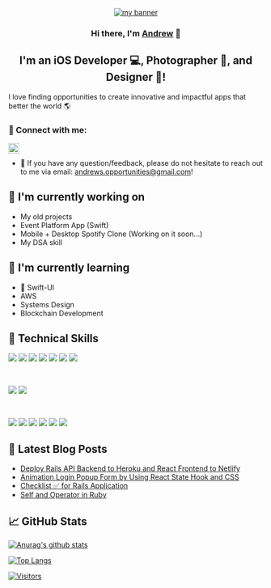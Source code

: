 <p align="center">
  <a href="https://www.yushi.dev/" target="_blank" rel="noreferrer"><img src="https://firebasestorage.googleapis.com/v0/b/bouncer-f8461.appspot.com/o/LinkedinBanner.png?alt=media&token=24f3d9c7-cc4d-4556-b005-19ca1e3e1c69" alt="my banner"></a>
</p>

<h3 align="center">
Hi there, I'm <a href="" target="_blank" rel="noreferrer">Andrew</a> 👋
</h3>

<h2 align="center">
I'm an iOS Developer 💻, Photographer 📸, and Designer 🎨!
</h2> 

I love finding opportunities to create innovative and impactful apps that better the world 🌎 

### 🤝 Connect with me:

<a href="https://www.linkedin.com/in/andrewkestler/"><img align="left" src="https://raw.githubusercontent.com/yushi1007/yushi1007/main/images/linkedin.svg" alt="Andrew Kestler | LinkedIn" width="21px"/></a>

</br>

- 💬 If you have any question/feedback, please do not hesitate to reach out to me via email: andrews.opportunities@gmail.com!

## 🔭 I'm currently working on

- My old projects
- Event Platform App (Swift)
- Mobile + Desktop Spotify Clone (Working on it soon...)
- My DSA skill

## 🌱 I'm currently learning

- 📱 Swift-UI
- AWS
- Systems Design
- Blockchain Development  

## 💼 Technical Skills

![](https://img.shields.io/badge/Code-Swift-informational?style=flat&logo=Swift&color=003B57)
![](https://img.shields.io/badge/Code-Node.js-informational?style=flat&logo=Node&color=61DAFB)
![](https://img.shields.io/badge/Code-JavaScript-informational?style=flat&logo=JavaScript&color=F7DF1E)
![](https://img.shields.io/badge/Code-Ruby-informational?style=flat&logo=Ruby&color=CC342D)
![](https://img.shields.io/badge/Code-Python-informational?style=flat&logo=Python&color=CC0000)
![](https://img.shields.io/badge/Code-Firebase-informational?style=flat&logo=Firebase&color=E34F26)
![](https://img.shields.io/badge/Code-CocoaPods-informational?style=flat&logo=CocoaPods&color=336791)


</br>

![](https://img.shields.io/badge/Style-UIKit-informational?style=flat&logo=UIKit&color=7952B3)
![](https://img.shields.io/badge/Style-SwiftUI-informational?style=flat&logo=SwiftUI&color=1572B6)


</br>

![](https://img.shields.io/badge/Tools-Figma-informational?style=flat&logo=Figma&color=F24E1E)
![](https://img.shields.io/badge/Tools-NPM-informational?style=flat&logo=NPM&color=CB3837)
![](https://img.shields.io/badge/Tools-Sketch-informational?style=flat&logo=Sketch&color=430098)
![](https://img.shields.io/badge/Tools-Homebrew-informational?style=flat&logo=Homebrew&color=00C7B7)
![](https://img.shields.io/badge/Tools-Git-informational?style=flat&logo=Git&color=F05032)
![](https://img.shields.io/badge/Tools-GitHub-informational?style=flat&logo=GitHub&color=181717)

## 📝 Latest Blog Posts

- [Deploy Rails API Backend to Heroku and React Frontend to Netlify](https://yushi95.medium.com/deploy-rails-api-backend-to-heroku-and-react-frontend-to-netlify-b515239d5022)
- [Animation Login Popup Form by Using React State Hook and CSS](https://medium.com/geekculture/animation-login-popup-form-by-using-react-state-hook-and-css-7ecf803f1fa9)
- [Checklist ✅ for Rails Application](https://yushi95.medium.com/checklist-for-rails-application-30868cb4f48b)
- [Self and Operator in Ruby](https://blog.usejournal.com/self-in-ruby-5e8a91fa4602)

## 📈 GitHub Stats 

[![Anurag's github stats](https://github-readme-stats.vercel.app/api?username=yushi1007)](https://github.com/yushi1007)

[![Top Langs](https://github-readme-stats.vercel.app/api/top-langs/?username=AndrewsCoolGithub&layout=compact)](https://github.com/yushi1007)

[![Visitors](https://visitor-badge.glitch.me/badge?page_id=yushi1007.yushi1007)](https://www.yushi.dev/)
